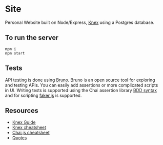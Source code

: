 # Site

Personal Website built on Node/Express, [Knex](https://knexjs.org/) using a Postgres database.

## To run the server

```shell
npm i
npm start
```

## Tests

API testing is done using [Bruno](https://docs.usebruno.com/). Bruno is an open source tool for exploring and testing APIs. You can easily add assertions or more complicated scripts in UI. Writing tests is supported using the Chai assertion library [BDD syntax](https://www.chaijs.com/api/bdd/) and for scripting [faker.js](https://fakerjs.dev/guide/) is supported.

## Resources

- [Knex Guide](https://knexjs.org/guide/)
- [Knex cheatsheet](https://devhints.io/knex)
- [Chai.js cheatsheet](https://devhints.io/chai)
- [Quotes](https://www.azquotes.com/author/22039-Joel_Spolsky)


